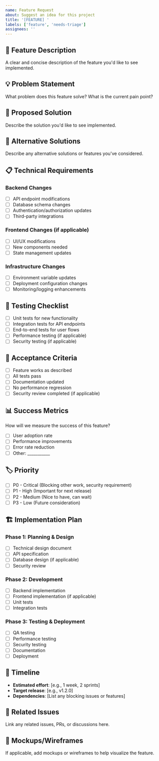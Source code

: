 ```yaml
---
name: Feature Request
about: Suggest an idea for this project
title: '[FEATURE] '
labels: ['feature', 'needs-triage']
assignees: ''
---
```


## 🚀 Feature Description
A clear and concise description of the feature you'd like to see implemented.

## 💡 Problem Statement
What problem does this feature solve? What is the current pain point?

## 🎯 Proposed Solution
Describe the solution you'd like to see implemented.

## 🔄 Alternative Solutions
Describe any alternative solutions or features you've considered.

## 📋 Technical Requirements
### Backend Changes
- [ ] API endpoint modifications
- [ ] Database schema changes
- [ ] Authentication/authorization updates
- [ ] Third-party integrations

### Frontend Changes (if applicable)
- [ ] UI/UX modifications
- [ ] New components needed
- [ ] State management updates

### Infrastructure Changes
- [ ] Environment variable updates
- [ ] Deployment configuration changes
- [ ] Monitoring/logging enhancements

## 🧪 Testing Checklist
- [ ] Unit tests for new functionality
- [ ] Integration tests for API endpoints
- [ ] End-to-end tests for user flows
- [ ] Performance testing (if applicable)
- [ ] Security testing (if applicable)

## 🎯 Acceptance Criteria
- [ ] Feature works as described
- [ ] All tests pass
- [ ] Documentation updated
- [ ] No performance regression
- [ ] Security review completed (if applicable)

## 📊 Success Metrics
How will we measure the success of this feature?
- [ ] User adoption rate
- [ ] Performance improvements
- [ ] Error rate reduction
- [ ] Other: ___________

## 🏷️ Priority
- [ ] P0 - Critical (Blocking other work, security requirement)
- [ ] P1 - High (Important for next release)
- [ ] P2 - Medium (Nice to have, can wait)
- [ ] P3 - Low (Future consideration)

## 🏗️ Implementation Plan
### Phase 1: Planning & Design
- [ ] Technical design document
- [ ] API specification
- [ ] Database design (if applicable)
- [ ] Security review

### Phase 2: Development
- [ ] Backend implementation
- [ ] Frontend implementation (if applicable)
- [ ] Unit tests
- [ ] Integration tests

### Phase 3: Testing & Deployment
- [ ] QA testing
- [ ] Performance testing
- [ ] Security testing
- [ ] Documentation
- [ ] Deployment

## 📅 Timeline
- **Estimated effort**: [e.g., 1 week, 2 sprints]
- **Target release**: [e.g., v1.2.0]
- **Dependencies**: [List any blocking issues or features]

## 🔗 Related Issues
Link any related issues, PRs, or discussions here.

## 📸 Mockups/Wireframes
If applicable, add mockups or wireframes to help visualize the feature.
